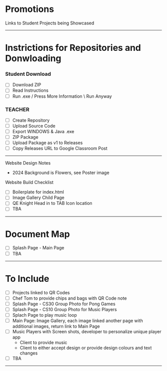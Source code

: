 # Promotions
Links to Student Projects being Showcased

---

# Instrictions for Repositories and Donwloading

### Student Download
- [ ] Download ZIP
- [ ] Read Instructions
- [ ] Run .exe / Press More Information \ Run Anyway

### TEACHER
- [ ] Create Repository
- [ ] Upload Source Code
- [ ] Export WINDOWS & Java .exe
- [ ] ZIP Package
- [ ] Upload Package as v1 to Releases
- [ ] Copy Releases URL to Google Classroom Post

---

Website Design Notes
- 2024 Background is Flowers, see Poster image

Website Build Checklist
- [ ] Boilerplate for index.html
- [ ] Image Gallery Child Page
- [ ] QE Knight Head in to TAB Icon location
- [ ] TBA

---

# Document Map
- [ ] Splash Page - Main Page
- [ ] TBA

---

# To Include
- [ ] Projects linked to QR Codes
- [ ] Chef Tom to provide chips and bags with QR Code note
- [ ] Splash Page - CS30 Group Photo for Pong Games
- [ ] Splash Page - CS10 Group Photo for Music Players
- [ ] Splach Page to play music loop
- [ ] Main Page: Image Gallery, each image linked another page with additional images, return link to Main Page
- [ ] Music Players with Screen shots, developer to personalize unique player app
  - Client to provide music
  - Client to either accept design or provide design colours and text changes
- [ ] TBA

---

